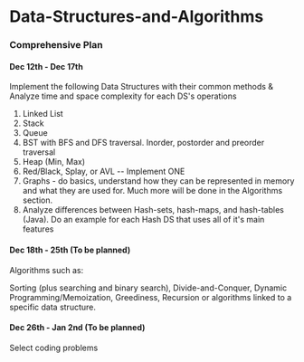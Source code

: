 # Data-Structures-and-Algorithms
### Comprehensive Plan

#### Dec 12th - Dec 17th

Implement the following Data Structures with their common methods &
Analyze time and space complexity for each DS's operations

1) Linked List
2) Stack
3) Queue
4) BST with BFS and DFS traversal. Inorder, postorder and preorder traversal
5) Heap (Min, Max)
6) Red/Black, Splay, or AVL -- Implement ONE
7) Graphs - do basics, understand how they can be represented in memory and what
   they are used for. Much more will be done in the Algorithms section.
8) Analyze differences between Hash-sets, hash-maps, and hash-tables (Java).
   Do an example for each Hash DS that uses all of it's main features

#### Dec 18th - 25th (To be planned)

Algorithms such as:

Sorting (plus searching and binary search), Divide-and-Conquer,
Dynamic Programming/Memoization, Greediness, Recursion
or algorithms linked to a specific data structure.

#### Dec 26th - Jan 2nd (To be planned)

Select coding problems
